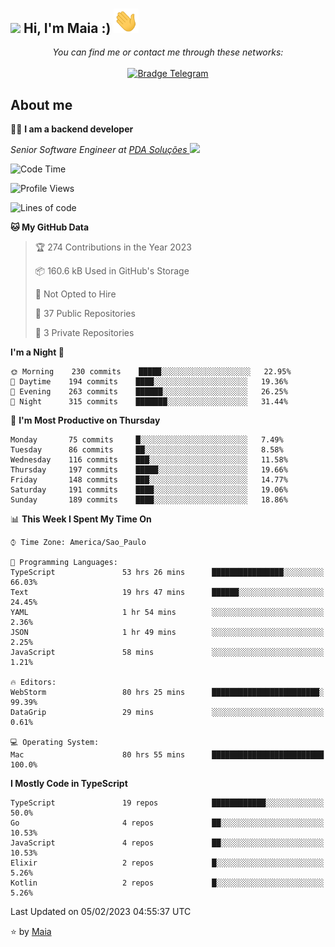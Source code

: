 # <h2><img src="https://emojis.slackmojis.com/emojis/images/1531849430/4246/blob-sunglasses.gif?1531849430" width="30"/> Hi, I'm Maia :) <img src="https://github.com/gabrielmaialva33/gabrielmaialva33/blob/master/.github/images/hi.gif" width="40"/>

<p align="center">
    <i>You can find me or contact me through these networks:</i>
    <br/><br/>
    <a href="https://t.me/mrootx" target="_blank">
        <img src="https://img.shields.io/badge/-Telegram-2CA5E0?logo=telegram&style=flat&logoColor=white" alt="Bradge Telegram" />
    </a>
</p>

## About me

:technologist: <strong>I am a backend developer</strong> <br>

<p><em>Senior Software Engineer at <a href="https://pdasolucoes.com.br">PDA Soluções
</a><img src="https://media.giphy.com/media/WUlplcMpOCEmTGBtBW/giphy.gif" width="30"> 
</em></p>

<!--START_SECTION:waka-->
![Code Time](http://img.shields.io/badge/Code%20Time-1%2C613%20hrs%2039%20mins-blue)

![Profile Views](http://img.shields.io/badge/Profile%20Views-25-blue)

![Lines of code](https://img.shields.io/badge/From%20Hello%20World%20I%27ve%20Written-109%20Thousand%20lines%20of%20code-blue)

**🐱 My GitHub Data** 

> 🏆 274 Contributions in the Year 2023
 > 
> 📦 160.6 kB Used in GitHub's Storage 
 > 
> 🚫 Not Opted to Hire
 > 
> 📜 37 Public Repositories 
 > 
> 🔑 3 Private Repositories  
 > 
**I'm a Night 🦉** 

```text
🌞 Morning    230 commits    █████░░░░░░░░░░░░░░░░░░░░   22.95% 
🌆 Daytime    194 commits    ████░░░░░░░░░░░░░░░░░░░░░   19.36% 
🌃 Evening    263 commits    ██████░░░░░░░░░░░░░░░░░░░   26.25% 
🌙 Night      315 commits    ███████░░░░░░░░░░░░░░░░░░   31.44%

```
📅 **I'm Most Productive on Thursday** 

```text
Monday       75 commits     █░░░░░░░░░░░░░░░░░░░░░░░░   7.49% 
Tuesday      86 commits     ██░░░░░░░░░░░░░░░░░░░░░░░   8.58% 
Wednesday    116 commits    ███░░░░░░░░░░░░░░░░░░░░░░   11.58% 
Thursday     197 commits    █████░░░░░░░░░░░░░░░░░░░░   19.66% 
Friday       148 commits    ███░░░░░░░░░░░░░░░░░░░░░░   14.77% 
Saturday     191 commits    ████░░░░░░░░░░░░░░░░░░░░░   19.06% 
Sunday       189 commits    ████░░░░░░░░░░░░░░░░░░░░░   18.86%

```


📊 **This Week I Spent My Time On** 

```text
⌚︎ Time Zone: America/Sao_Paulo

💬 Programming Languages: 
TypeScript               53 hrs 26 mins      ████████████████░░░░░░░░░   66.03% 
Text                     19 hrs 47 mins      ██████░░░░░░░░░░░░░░░░░░░   24.45% 
YAML                     1 hr 54 mins        ░░░░░░░░░░░░░░░░░░░░░░░░░   2.36% 
JSON                     1 hr 49 mins        ░░░░░░░░░░░░░░░░░░░░░░░░░   2.25% 
JavaScript               58 mins             ░░░░░░░░░░░░░░░░░░░░░░░░░   1.21%

🔥 Editors: 
WebStorm                 80 hrs 25 mins      ████████████████████████░   99.39% 
DataGrip                 29 mins             ░░░░░░░░░░░░░░░░░░░░░░░░░   0.61%

💻 Operating System: 
Mac                      80 hrs 55 mins      █████████████████████████   100.0%

```

**I Mostly Code in TypeScript** 

```text
TypeScript               19 repos            ████████████░░░░░░░░░░░░░   50.0% 
Go                       4 repos             ██░░░░░░░░░░░░░░░░░░░░░░░   10.53% 
JavaScript               4 repos             ██░░░░░░░░░░░░░░░░░░░░░░░   10.53% 
Elixir                   2 repos             █░░░░░░░░░░░░░░░░░░░░░░░░   5.26% 
Kotlin                   2 repos             █░░░░░░░░░░░░░░░░░░░░░░░░   5.26%

```



 Last Updated on 05/02/2023 04:55:37 UTC
<!--END_SECTION:waka-->

⭐️ by [Maia](https://github.com/gabrielmaialva33/)


